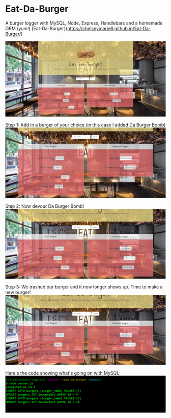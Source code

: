 # Eat-Da-Burger
A burger logger with MySQL, Node, Express, Handlebars and a homemade ORM (yum!)
[Eat-Da-Burger}(https://chelseymarie6.github.io/Eat-Da-Burger/)

![Screenshot](/public/assets/img/eat.PNG)

Step 1: Add in a burger of your choice (in this case I added Da Burger Bomb)
![Screenshot](/public/assets/img/submit.PNG)

Step 2: Now devour Da Burger Bomb!
![Screenshot](/public/assets/img/devour.PNG)

Step 3: We trashed our burger and it now longer shows up. Time to make a new burger!
![Screenshot](/public/assets/img/thrownaway.PNG)

Here's the code showing what's going on with MySQL:
![Screenshot](/public/assets/img/code.PNG)
